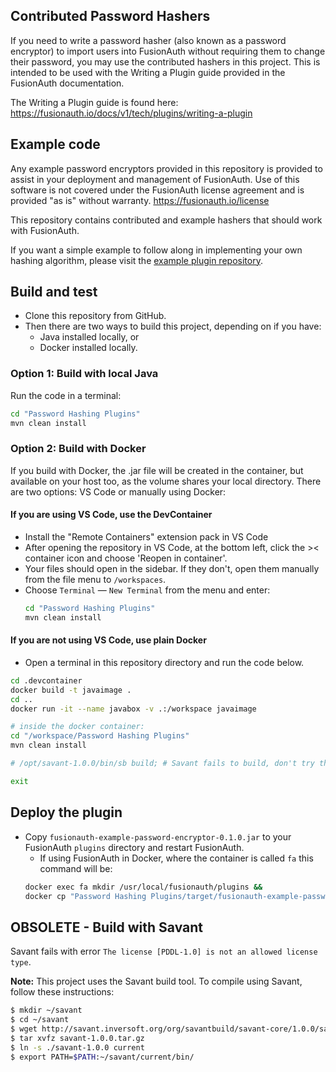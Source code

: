 ## Contributed Password Hashers

If you need to write a password hasher (also known as a password encryptor) to import users into FusionAuth without requiring them to change their password, you may use the contributed hashers in this project. This is intended to be used with the Writing a Plugin guide provided in the FusionAuth documentation.

The Writing a Plugin guide is found here:  https://fusionauth.io/docs/v1/tech/plugins/writing-a-plugin

## Example code

Any example password encryptors provided in this repository is provided to assist in your deployment and management of FusionAuth. Use of this software is not covered under the FusionAuth license agreement and is provided "as is" without warranty. https://fusionauth.io/license

This repository contains contributed and example hashers that should work with FusionAuth.

If you want a simple example to follow along in implementing your own hashing algorithm, please visit the [example plugin repository](https://github.com/FusionAuth/fusionauth-example-password-encryptor/).

## Build and test

- Clone this repository from GitHub.
- Then there are two ways to build this project, depending on if you have:
    - Java installed locally, or
    - Docker installed locally.

### Option 1: Build with local Java

Run the code in a terminal:

```bash
cd "Password Hashing Plugins"
mvn clean install
```

### Option 2: Build with Docker

If you build with Docker, the .jar file will be created in the container, but available on your host too, as the volume shares your local directory. There are two options: VS Code or manually using Docker:

#### If you are using VS Code, use the DevContainer

- Install the "Remote Containers" extension pack in VS Code
- After opening the repository in VS Code, at the bottom left, click the >< container icon and choose 'Reopen in container'.
- Your files should open in the sidebar. If they don't, open them manually from the file menu to `/workspaces`.
- Choose `Terminal` — `New Terminal` from the menu and enter:
    ```bash
    cd "Password Hashing Plugins"
    mvn clean install
    ```

#### If you are not using VS Code, use plain Docker

- Open a terminal in this repository directory and run the code below.

```bash
cd .devcontainer
docker build -t javaimage .
cd ..
docker run -it --name javabox -v .:/workspace javaimage

# inside the docker container:
cd "/workspace/Password Hashing Plugins"
mvn clean install

# /opt/savant-1.0.0/bin/sb build; # Savant fails to build, don't try this line.

exit
```

## Deploy the plugin

- Copy `fusionauth-example-password-encryptor-0.1.0.jar` to your FusionAuth `plugins` directory and restart FusionAuth.
    - If using FusionAuth in Docker, where the container is called `fa` this command will be:
    ```bash
    docker exec fa mkdir /usr/local/fusionauth/plugins &&
    docker cp "Password Hashing Plugins/target/fusionauth-example-password-encryptor-0.1.0.jar" fa:/usr/local/fusionauth/plugins/fusionauth-example-password-encryptor-0.1.0.jar
    ```

## OBSOLETE - Build with Savant

Savant fails with error `The license [PDDL-1.0] is not an allowed license type`.

**Note:** This project uses the Savant build tool. To compile using Savant, follow these instructions:

```bash
$ mkdir ~/savant
$ cd ~/savant
$ wget http://savant.inversoft.org/org/savantbuild/savant-core/1.0.0/savant-1.0.0.tar.gz
$ tar xvfz savant-1.0.0.tar.gz
$ ln -s ./savant-1.0.0 current
$ export PATH=$PATH:~/savant/current/bin/
```
